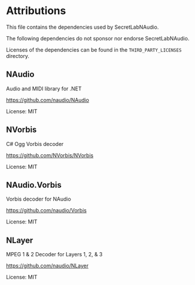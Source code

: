 ﻿# Attributions

This file contains the dependencies used by SecretLabNAudio.

The following dependencies do not sponsor nor endorse SecretLabNAudio.

Licenses of the dependencies can be found in the `THIRD_PARTY_LICENSES` directory.

## NAudio

Audio and MIDI library for .NET

https://github.com/naudio/NAudio

License: MIT

## NVorbis

C# Ogg Vorbis decoder

https://github.com/NVorbis/NVorbis

License: MIT

## NAudio.Vorbis

Vorbis decoder for NAudio

https://github.com/naudio/Vorbis

License: MIT

## NLayer

MPEG 1 & 2 Decoder for Layers 1, 2, & 3

https://github.com/naudio/NLayer

License: MIT
